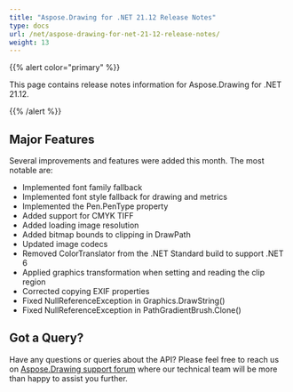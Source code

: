 ```yaml
---
title: "Aspose.Drawing for .NET 21.12 Release Notes"
type: docs
url: /net/aspose-drawing-for-net-21-12-release-notes/
weight: 13
---
```


{{% alert color="primary" %}} 

This page contains release notes information for Aspose.Drawing for .NET 21.12.

{{% /alert %}} 
## **Major Features**
Several improvements and features were added this month. The most notable are:

- Implemented font family fallback
- Implemented font style fallback for drawing and metrics
- Implemented the Pen.PenType property
- Added support for CMYK TIFF
- Added loading image resolution
- Added bitmap bounds to clipping in DrawPath
- Updated image codecs
- Removed ColorTranslator from the .NET Standard build to support .NET 6
- Applied graphics transformation when setting and reading the clip region
- Corrected copying EXIF properties
- Fixed NullReferenceException in Graphics.DrawString()
- Fixed NullReferenceException in PathGradientBrush.Clone()
## **Got a Query?**
Have any questions or queries about the API? Please feel free to reach us on [Aspose.Drawing support forum](https://forum.aspose.com/c/drawing) where our technical team will be more than happy to assist you further.
